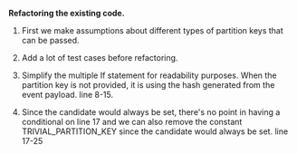 **Refactoring the existing code.**

1. First we make assumptions about different types of partition keys that can be passed.

2. Add a lot of test cases before refactoring.

2. Simplify the multiple If statement for readability purposes. When the partition key is not provided, it is using the hash generated from the event payload. line 8-15.

3. Since the candidate would always be set, there's no point in having a conditional on line 17 and we can also remove the constant TRIVIAL\_PARTITION\_KEY since the candidate would always be set. line 17-25